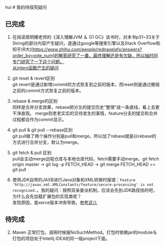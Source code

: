 hui # 我的待探究疑问

## 已完成

1. 在阅读周明耀老师的《深入理解JVM ＆ G1 GC》该书时，对本书p31~33关于String的部分内容产生疑问，遂通过google等搜索引擎以及Stack Overflow和知乎(R大)[https://www.zhihu.com/people/rednaxelafx/answers?order_by=vote_num]的解答研究了一番，最终理解还是有欠缺，所以抽时间专门研究了一下这个问题。  
[从intern函数产生的疑问](https://www.jianshu.com/p/10b5a7702e63)

2. git reset & revert区别    
git revert是通过新增commit的方式恢复到之前的版本，而reset则是通过撤销之前的commit方式恢复之前的版本。
3. rebase & merge的区别  
同样是合并分支效果，rebase把分叉的提交历史“整理”成一条直线，看上去更干净直观。 merge则老老实实的交待发生的事情，feature分支的提交和合并过程都会作为commit显示。 

4. git pull & git pull --rebase区别  
   git pull做了两个操作分别是pull和merge。所以加了rebase就是以rebase的方式进行合并分支，默认为merge。

5. git fetch & pull 区别  
pull会主动merge远程仓库与本地仓库代码，fetch需要手动merge。git fetch origin master -> git log -p FETCH_HEAD -> git merge FETCH_HEAD  == git pull


6. 使用JDK自带的JAXB进行Java对象和XML转换时报错：```Feature 'http://javax.xml.XMLConstants/feature/secure-processing' is not recognized.```。我的疑问：按照双亲委派机制，应该会先到JDK路径找的吧，为什么会先加载扩展包的实现类呢？  
	发现原因，是xerce版本冲突导致。[参考这儿](https://blog.csdn.net/weixin_45136046/article/details/94589982)

## 待完成

2. Maven 正常打包，调用时候报NoSuchMethod。打包时依赖jar的module与打包的项目处于Intellij IDEA的同一级project下面。

